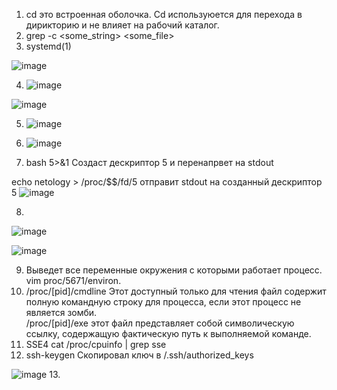 
1. cd это встроенная оболочка. Cd используюется для перехода в дирикторию и не влияет на рабочий каталог.
2. grep -c <some_string> <some_file> 
3. systemd(1) 

  ![image](https://user-images.githubusercontent.com/95320903/150128448-0e594ed5-eae0-41ea-af4e-2ea152f947a6.png)
  
4. ![image](https://user-images.githubusercontent.com/95320903/150140402-99fdaf2c-015a-4b8e-aea3-2ca3efcb12ed.png)

 ![image](https://user-images.githubusercontent.com/95320903/150140370-4b794906-db4d-4627-9ad0-e4211b462ae9.png)

5. ![image](https://user-images.githubusercontent.com/95320903/150143132-2d33662d-56f4-46a1-9196-e7fd3ea27bd8.png)
6. ![image](https://user-images.githubusercontent.com/95320903/150349316-491b5d71-2bea-464e-82a9-2442fc713431.png)


7. bash 5>&1 Создаст дескриптор 5 и перенапрвет на stdout

 echo netology > /proc/$$/fd/5 отправит stdout на созданный дескриптор 5 
 ![image](https://user-images.githubusercontent.com/95320903/150292903-0183ac34-e04b-413b-8f0f-326feea550c7.png)

8. 
 ![image](https://user-images.githubusercontent.com/95320903/150311152-7022370d-bbf3-444e-b52c-94ecad3f8404.png)

![image](https://user-images.githubusercontent.com/95320903/150311104-2e9c0b09-cfa1-4751-8a21-f6b4d520beef.png)

9. Выведет все переменные окружения с которыми работает процесс. vim proc/5671/environ.
10. /proc/[pid]/cmdline Этот доступный только для чтения файл содержит полную командную строку для процесса, если этот процесс не является зомби.           
/proc/[pid]/exe этот файл представляет собой символическую ссылку, содержащую фактическую путь к выполняемой команде.
11. SSE4 cat /proc/cpuinfo | grep sse 
12. ssh-keygen
 Скопировал ключ в /.ssh/authorized_keys
 
 ![image](https://user-images.githubusercontent.com/95320903/150366945-ec738d03-71cd-4363-841c-c52f1e52bcd9.png)
13.
